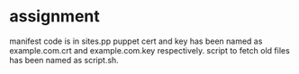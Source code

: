 # assignment
manifest code is in sites.pp
puppet cert and key has been named as example.com.crt and example.com.key respectively.
script to fetch old files has been named as script.sh.
